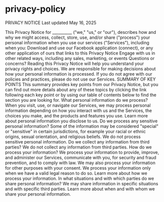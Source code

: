# privacy-policy
PRIVACY NOTICE Last updated May 16, 2025 

This Privacy Notice for __________ ("we," "us," or "our"), describes how and why we might access, collect, store, use, and/or share ("process") your personal information when you use our services ("Services"), including when you: Download and use our Facebook application (connect), or any other application of ours that links to this Privacy Notice Engage with us in other related ways, including any sales, marketing, or events Questions or concerns? Reading this Privacy Notice will help you understand your privacy rights and choices. We are responsible for making decisions about how your personal information is processed. If you do not agree with our policies and practices, please do not use our Services. SUMMARY OF KEY POINTS This summary provides key points from our Privacy Notice, but you can find out more details about any of these topics by clicking the link following each key point or by using our table of contents below to find the section you are looking for. What personal information do we process? When you visit, use, or navigate our Services, we may process personal information depending on how you interact with us and the Services, the choices you make, and the products and features you use. Learn more about personal information you disclose to us. Do we process any sensitive personal information? Some of the information may be considered "special" or "sensitive" in certain jurisdictions, for example your racial or ethnic origins, sexual orientation, and religious beliefs. We do not process sensitive personal information. Do we collect any information from third parties? We do not collect any information from third parties. How do we process your information? We process your information to provide, improve, and administer our Services, communicate with you, for security and fraud prevention, and to comply with law. We may also process your information for other purposes with your consent. We process your information only when we have a valid legal reason to do so. Learn more about how we process your information. In what situations and with which parties do we share personal information? We may share information in specific situations and with specific third parties. Learn more about when and with whom we share your personal information.
